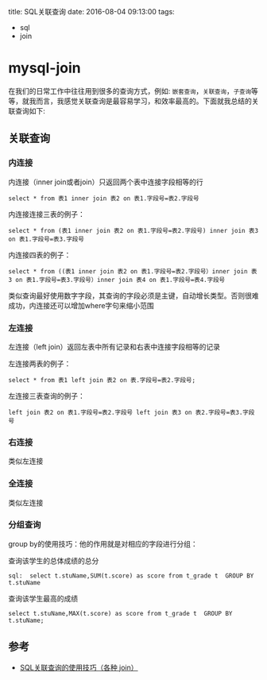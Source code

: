 title: SQL关联查询
date: 2016-08-04 09:13:00
tags:
- sql
- join

# mysql-join

在我们的日常工作中往往用到很多的查询方式，例如: `嵌套查询`，`关联查询`，`子查询`等等，就我而言，我感觉关联查询是最容易学习，和效率最高的。下面就我总结的关联查询如下:

## 关联查询

### 内连接

内连接（inner join或者join）只返回两个表中连接字段相等的行
	
	select * from 表1 inner join 表2 on 表1.字段号=表2.字段号
	
内连接连接三表的例子：

	select * from (表1 inner join 表2 on 表1.字段号=表2.字段号) inner join 表3 on 表1.字段号=表3.字段号
	
内连接四表的例子：
	
	select * from ((表1 inner join 表2 on 表1.字段号=表2.字段号）inner join 表3 on 表1.字段号=表3.字段号）inner join 表4 on 表1.字段号=表4.字段号
	
类似查询最好使用数字字段，其查询的字段必须是主键，自动增长类型。否则很难成功，内连接还可以增加where字句来缩小范围

### 左连接

左连接（left join）返回左表中所有记录和右表中连接字段相等的记录

左连接两表的例子：

	select * from 表1 left join 表2 on 表.字段号=表2.字段号;

左连接三表查询的例子：

	left join 表2 on 表1.字段号=表2.字段号 left join 表3 on 表2.字段号=表3.字段号

### 右连接

类似左连接

### 全连接

类似左连接

### 分组查询

group by的使用技巧：他的作用就是对相应的字段进行分组：

查询该学生的总体成绩的总分

	sql:  select t.stuName,SUM(t.score) as score from t_grade t  GROUP BY t.stuName

查询该学生最高的成绩

	select t.stuName,MAX(t.score) as score from t_grade t  GROUP BY t.stuName;
	
	

## 参考

* [SQL关联查询的使用技巧（各种 join）](http://www.cnblogs.com/fzstruggle/p/5735301.html)